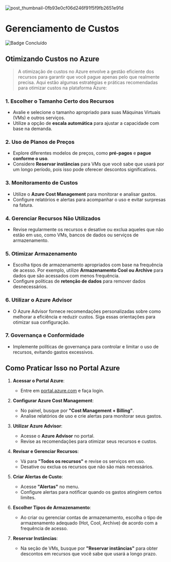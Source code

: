 ![post_thumbnail-0fb93e0cf06d246f91f5f9fb2651e91d](https://github.com/user-attachments/assets/f1781532-be6b-4e07-9720-f9f5fc523867)

# Gerenciamento de Custos
![Badge Concluído](http://img.shields.io/static/v1?label=STATUS&message=CONCLUÍDO&color=23232e&style=for-the-badge)

## Otimizando Custos no Azure
> A otimização de custos no Azure envolve a gestão eficiente dos recursos para garantir que você pague apenas pelo que realmente precisa. Aqui estão algumas estratégias e práticas recomendadas para otimizar custos na plataforma Azure:

### 1. **Escolher o Tamanho Certo dos Recursos**
   - Avalie e selecione o tamanho apropriado para suas Máquinas Virtuais (VMs) e outros serviços. 
   - Utilize a opção de **escala automática** para ajustar a capacidade com base na demanda.

### 2. **Uso de Planos de Preços**
   - Explore diferentes modelos de preços, como **pré-pagos** e **pague conforme o uso**.
   - Considere **Reservar instâncias** para VMs que você sabe que usará por um longo período, pois isso pode oferecer descontos significativos.

### 3. **Monitoramento de Custos**
   - Utilize o **Azure Cost Management** para monitorar e analisar gastos.
   - Configure relatórios e alertas para acompanhar o uso e evitar surpresas na fatura.

### 4. **Gerenciar Recursos Não Utilizados**
   - Revise regularmente os recursos e desative ou exclua aqueles que não estão em uso, como VMs, bancos de dados ou serviços de armazenamento.

### 5. **Otimizar Armazenamento**
   - Escolha tipos de armazenamento apropriados com base na frequência de acesso. Por exemplo, utilize **Armazenamento Cool ou Archive** para dados que são acessados com menos frequência.
   - Configure políticas de **retenção de dados** para remover dados desnecessários.

### 6. **Utilizar o Azure Advisor**
   - O Azure Advisor fornece recomendações personalizadas sobre como melhorar a eficiência e reduzir custos. Siga essas orientações para otimizar sua configuração.

### 7. **Governança e Conformidade**
   - Implemente políticas de governança para controlar e limitar o uso de recursos, evitando gastos excessivos.

## Como Praticar Isso no Portal Azure

1. **Acessar o Portal Azure**:
   - Entre em [portal.azure.com](https://portal.azure.com) e faça login.

2. **Configurar Azure Cost Management**:
   - No painel, busque por **"Cost Management + Billing"**.
   - Analise relatórios de uso e crie alertas para monitorar seus gastos.

3. **Utilizar Azure Advisor**:
   - Acesse o **Azure Advisor** no portal.
   - Revise as recomendações para otimizar seus recursos e custos.

4. **Revisar e Gerenciar Recursos**:
   - Vá para **"Todos os recursos"** e revise os serviços em uso.
   - Desative ou exclua os recursos que não são mais necessários.

5. **Criar Alertas de Custo**:
   - Acesse **"Alertas"** no menu.
   - Configure alertas para notificar quando os gastos atingirem certos limites.

6. **Escolher Tipos de Armazenamento**:
   - Ao criar ou gerenciar contas de armazenamento, escolha o tipo de armazenamento adequado (Hot, Cool, Archive) de acordo com a frequência de acesso.

7. **Reservar Instâncias**:
   - Na seção de VMs, busque por **"Reservar instâncias"** para obter descontos em recursos que você sabe que usará a longo prazo.

